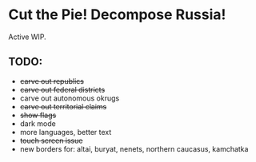 # Cut the Pie! Decompose Russia!

Active WIP.

## TODO:

- ~~carve out republics~~
- ~~carve out federal districts~~
- carve out autonomous okrugs
- ~~carve out territorial claims~~
- ~~show flags~~
- dark mode
- more languages, better text
- ~~touch screen issue~~
- new borders for: altai, buryat, nenets, northern caucasus, kamchatka
